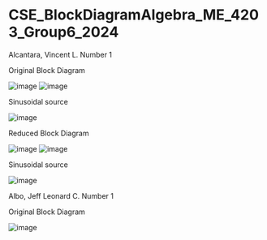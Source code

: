# CSE_BlockDiagramAlgebra_ME_4203_Group6_2024

Alcantara, Vincent L.
Number 1

Original Block Diagram

![image](https://github.com/Vincent-Alcantara/CSE_BlockDiagramAlgebra_ME_4203_Group6_2024/assets/160556975/356a2971-5a56-4107-b27c-e81082f08fc9)
![image](https://github.com/Vincent-Alcantara/CSE_BlockDiagramAlgebra_ME_4203_Group6_2024/assets/160556975/1113e8d7-9247-449c-a828-910f2c6b4457)

Sinusoidal source

![image](https://github.com/Vincent-Alcantara/CSE_BlockDiagramAlgebra_ME_4203_Group6_2024/assets/160556975/1671c718-2d6c-4ded-8e4e-9fa629b82afd)


Reduced Block Diagram

![image](https://github.com/Vincent-Alcantara/CSE_BlockDiagramAlgebra_ME_4203_Group6_2024/assets/160556975/b9105103-5578-4d5d-80cf-78f91bb886da)
![image](https://github.com/Vincent-Alcantara/CSE_BlockDiagramAlgebra_ME_4203_Group6_2024/assets/160556975/ea351f4d-5d6e-449b-a678-e17525065e6e)

Sinusoidal source

![image](https://github.com/Vincent-Alcantara/CSE_BlockDiagramAlgebra_ME_4203_Group6_2024/assets/160556975/c503853b-691a-4d71-aa0e-5bafc6ad4184)


Albo, Jeff Leonard C. 
Number 1

Original Block Diagram

![image](https://github.com/Vincent-Alcantara/CSE_BlockDiagramAlgebra_ME_4203_Group6_2024/assets/161361767/c6160e81-6cb8-4f0b-a74b-54c414c4372d)

